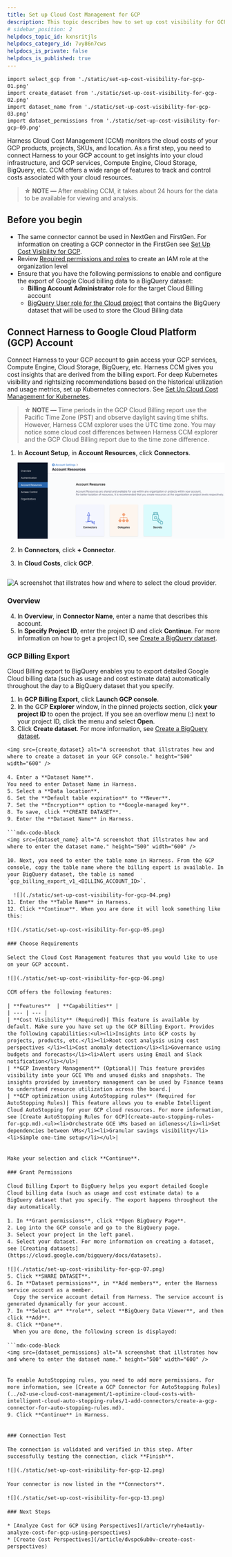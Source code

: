 ```yaml
---
title: Set up Cloud Cost Management for GCP
description: This topic describes how to set up cost visibility for GCP.
# sidebar_position: 2
helpdocs_topic_id: kxnsritjls
helpdocs_category_id: 7vy86n7cws
helpdocs_is_private: false
helpdocs_is_published: true
---
```



```mdx-code-block
import select_gcp from './static/set-up-cost-visibility-for-gcp-01.png'
import create_dataset from './static/set-up-cost-visibility-for-gcp-02.png'
import dataset_name from './static/set-up-cost-visibility-for-gcp-03.png'
import dataset_permissions from './static/set-up-cost-visibility-for-gcp-09.png'
```

Harness Cloud Cost Management (CCM) monitors the cloud costs of your GCP products, projects, SKUs, and location. As a first step, you need to connect Harness to your GCP account to get insights into your cloud infrastructure, and GCP services, Compute Engine, Cloud Storage, BigQuery, etc. CCM offers a wide range of features to track and control costs associated with your cloud resources.

> **☆ NOTE —** After enabling CCM, it takes about 24 hours for the data to be available for viewing and analysis.

## Before you begin

* The same connector cannot be used in NextGen and FirstGen. For information on creating a GCP connector in the FirstGen see [Set Up Cost Visibility for GCP](https://docs.harness.io/article/x53e2by67m-enable-cloud-efficiency-for-google-cloud-platform-gcp).
* Review [Required permissions and roles](https://cloud.google.com/iam/docs/understanding-custom-roles#required_permissions_and_roles) to create an IAM role at the organization level
* Ensure that you have the following permissions to enable and configure the export of Google Cloud billing data to a BigQuery dataset:
	+ **Billing Account Administrator** role for the target Cloud Billing account
	+ [BigQuery User role for the Cloud project](https://cloud.google.com/bigquery/docs/dataset-access-controls) that contains the BigQuery dataset that will be used to store the Cloud Billing data

## Connect Harness to Google Cloud Platform (GCP) Account

Connect Harness to your GCP account to gain access your GCP services, Compute Engine, Cloud Storage, BigQuery, etc. Harness CCM gives you cost insights that are derived from the billing export. For deep Kubernetes visibility and rightsizing recommendations based on the historical utilization and usage metrics, set up Kubernetes connectors. See [Set Up Cloud Cost Management for Kubernetes](https://ngdocs.harness.io/article/ltt65r6k39-set-up-cost-visibility-for-kubernetes).

> **☆ NOTE —** Time periods in the GCP Cloud Billing report use the Pacific Time Zone (PST) and observe daylight saving time shifts. However, Harness CCM explorer uses the UTC time zone. You may notice some cloud cost differences between Harness CCM explorer and the GCP Cloud Billing report due to the time zone difference.



1. In **Account Setup**, in **Account Resources**, click **Connectors**.

    ![](./static/set-up-cost-visibility-for-gcp-00.png)
2. In **Connectors**, click **+ Connector**.
3. In **Cloud Costs**, click **GCP**.
   
   ```mdx-code-block
<img src={select_gcp} alt="A screenshot that illstrates how and where to select the cloud provider." height="500" width="600" />

### Overview
4. In **Overview**, in **Connector Name**, enter a name that describes this account.
5. In **Specify Project ID**, enter the project ID and click **Continue**. For more information on how to get a project ID, see [Create a BigQuery dataset](https://cloud.google.com/billing/docs/how-to/export-data-bigquery-setup#create-bq-dataset).

### GCP Billing Export

Cloud Billing export to BigQuery enables you to export detailed Google Cloud billing data (such as usage and cost estimate data) automatically throughout the day to a BigQuery dataset that you specify.

1. In **GCP Billing Export**, click **Launch GCP console**.
2. In the GCP **Explorer** window, in the pinned projects section, click **your project ID** to open the project. If you see an overflow menu (:) next to your project ID, click the menu and select **Open**.
3. Click **Create dataset**. For more information, see [Create a BigQuery dataset](https://cloud.google.com/billing/docs/how-to/export-data-bigquery-setup#create-bq-dataset).
  
  
  ```mdx-code-block
<img src={create_dataset} alt="A screenshot that illstrates how and where to create a dataset in your GCP console." height="500" width="600" />

4. Enter a **Dataset Name**.  
You need to enter Dataset Name in Harness.
5. Select a **Data location**.
6. Set the **Default table expiration** to **Never**.
7. Set the **Encryption** option to **Google-managed key**.
8. To save, click **CREATE DATASET**.
9. Enter the **Dataset Name** in Harness.

  ```mdx-code-block
<img src={dataset_name} alt="A screenshot that illstrates how and where to enter the dataset name." height="500" width="600" />

10. Next, you need to enter the table name in Harness. From the GCP console, copy the table name where the billing export is available. In your BigQuery dataset, the table is named `gcp_billing_export_v1_<BILLING_ACCOUNT_ID>`.
  
    ![](./static/set-up-cost-visibility-for-gcp-04.png)
11. Enter the **Table Name** in Harness.
12. Click **Continue**. When you are done it will look something like this:
  
  ![](./static/set-up-cost-visibility-for-gcp-05.png)

### Choose Requirements

Select the Cloud Cost Management features that you would like to use on your GCP account.

![](./static/set-up-cost-visibility-for-gcp-06.png)

CCM offers the following features:

| **Features**  | **Capabilities** | 
| --- | --- | 
| **Cost Visibility** (Required)| This feature is available by default. Make sure you have set up the GCP Billing Export. Provides the following capabilities:<ul><li>Insights into GCP costs by projects, products, etc.</li><li>Root cost analysis using cost perspectives </li><li>Cost anomaly detection</li><li>Governance using budgets and forecasts</li><li>Alert users using Email and Slack notification</li></ul>|
| **GCP Inventory Management** (Optional)| This feature provides visibility into your GCE VMs and unused disks and snapshots. The insights provided by inventory management can be used by Finance teams to understand resource utilization across the board.|
| **GCP optimization using AutoStopping rules** (Required for AutoStopping Rules)| This feature allows you to enable Intelligent Cloud AutoStopping for your GCP cloud resources. For more information, see [Create AutoStopping Rules for GCP](create-auto-stopping-rules-for-gcp.md).<ul><li>Orchestrate GCE VMs based on idleness</li><li>Set dependencies between VMs</li><li>Granular savings visibility</li><li>Simple one-time setup</li></ul>|


Make your selection and click **Continue**.

### Grant Permissions

Cloud Billing Export to BigQuery helps you export detailed Google Cloud billing data (such as usage and cost estimate data) to a BigQuery dataset that you specify. The export happens throughout the day automatically. 

1. In **Grant permissions**, click **Open BigQuery Page**.
2. Log into the GCP console and go to the BigQuery page.
3. Select your project in the left panel.
4. Select your dataset. For more information on creating a dataset, see [Creating datasets](https://cloud.google.com/bigquery/docs/datasets).

  ![](./static/set-up-cost-visibility-for-gcp-07.png)
5. Click **SHARE DATASET**.
6. In **Dataset permissions**, in **Add members**, enter the Harness service account as a member.  
    Copy the service account detail from Harness. The service account is generated dynamically for your account.
7. In **Select a** **role**, select **BigQuery Data Viewer**, and then click **Add**.
8. Click **Done**.  
    When you are done, the following screen is displayed:
  
  ```mdx-code-block
<img src={dataset_permissions} alt="A screenshot that illstrates how and where to enter the dataset name." height="500" width="600" />


To enable AutoStopping rules, you need to add more permissions. For more information, see [Create a GCP Connector for AutoStopping Rules](../o2-use-cloud-cost-management/1-optimize-cloud-costs-with-intelligent-cloud-auto-stopping-rules/1-add-connectors/create-a-gcp-connector-for-auto-stopping-rules.md).
9. Click **Continue** in Harness.


### Connection Test

The connection is validated and verified in this step. After successfully testing the connection, click **Finish**.

![](./static/set-up-cost-visibility-for-gcp-12.png)

Your connector is now listed in the **Connectors**.

![](./static/set-up-cost-visibility-for-gcp-13.png)

### Next Steps

* [Analyze Cost for GCP ​Using Perspectives](/article/ryhe4aut1y-analyze-cost-for-gcp-using-perspectives)
* [Create Cost Perspectives](/article/dvspc6ub0v-create-cost-perspectives)

